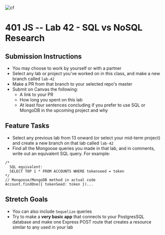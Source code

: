 ![cf](https://i.imgur.com/7v5ASc8.png) 
# 401 JS --  Lab 42 - SQL vs NoSQL Research

## Submission Instructions
  * You may choose to work by yourself or with a partner
  * Select any lab or project you've worked on in this class, and make a new branch called `lab-42`
  * Make a PR from that branch to your selected repo's master
  * Submit on Canvas the following:
    * A link to your PR
    * How long you spent on this lab
    * At least four sentences concluding if you prefer to use SQL or MongoDB in the upcoming project and why

 
## Feature Tasks 
* Select any previous lab from 13 onward (or select your mid-term project) and create a new branch on that lab called `lab-42`
* Find all the Mongoose queries you made in that lab, and in comments, write out an equivalent SQL query. For example:

```
/*
  SQL equivalent:
  SELECT TOP 1 * FROM ACCOUNTS WHERE tokenseed = token
*/
// Mongoose/MongoDB method in actual code
Account.findOne({ tokenSeed: token })...

```
 
 ## Stretch Goals
 * You can also include `Sequelize` queries
 * Try to make a **very basic app** that connects to your PostgresSQL database and make one Express POST route that creates a resource similar to any used in your lab


